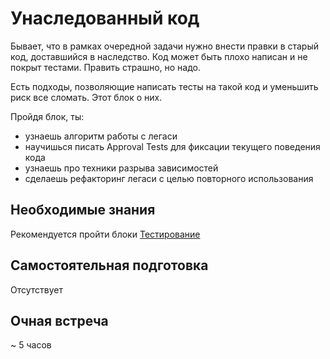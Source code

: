 # Унаследованный код

Бывает, что в рамках очередной задачи нужно внести правки в старый код, доставшийся в наследство. Код может быть плохо написан и не покрыт тестами. Править страшно, но надо.

Есть подходы, позволяющие написать тесты на такой код и уменьшить риск все сломать. Этот блок о них.

Пройдя блок, ты:

- узнаешь алгоритм работы с легаси
- научишься писать Approval Tests для фиксации текущего поведения кода
- узнаешь про техники разрыва зависимостей
- сделаешь рефакторинг легаси с целью повторного использования


## Необходимые знания

Рекомендуется пройти блоки [Тестирование](https://github.com/kontur-csharper/testing)


## Самостоятельная подготовка

Отсутствует


## Очная встреча

~ 5 часов
